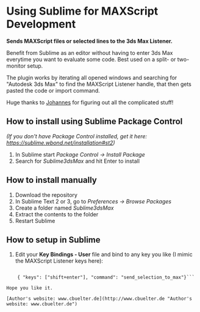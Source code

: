 Using Sublime for MAXScript Development
===================================

**Sends MAXScript files or selected lines to the 3ds Max Listener.**

Benefit from Sublime as an editor without having to enter 3ds Max everytime
you want to evaluate some code. Best used on a split- or two-monitor setup. 

The plugin works by iterating all opened windows and searching for "Autodesk 3ds Max" to find
the MAXScript Listener handle, that then gets pasted the code or import command.



Huge thanks to [Johannes](http://alfastuff.wordpress.com "Johannes") for figuring out all the
complicated stuff!


How to install using Sublime Package Control
-----------------------------------
*(If you don't have Package Control installed, get it here: https://sublime.wbond.net/installation#st2)*

1. In Sublime start *Package Control -> Install Package*
2. Search for *Sublime3dsMax* and hit Enter to install

How to install manually
----------------------------------
1. Download the repository
2. In Sublime Text 2 or 3, go to *Preferences -> Browse Packages*
3. Create a folder named *Sublime3dsMax*
4. Extract the contents to the folder
5. Restart Sublime

How to setup in Sublime
----------------------------------
1. Edit your **Key Bindings - User** file and bind to any key you like (I mimic the MAXScript Listener keys here):

```{ "keys": ["ctrl+e"], "command": "send_file_to_max" },

    { "keys": ["shift+enter"], "command": "send_selection_to_max"}```

Hope you like it.

[Author's website: www.cbuelter.de](http://www.cbuelter.de "Author's website: www.cbuelter.de")